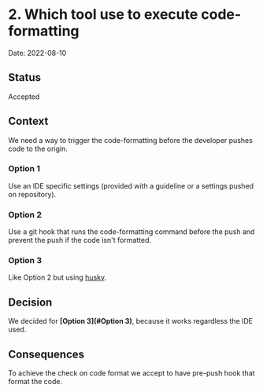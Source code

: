 # 2. Which tool use to execute code-formatting

Date: 2022-08-10

## Status

Accepted

## Context

We need a way to trigger the code-formatting before the developer pushes code to the origin.

### Option 1

Use an IDE specific settings (provided with a guideline or a settings pushed on repository).

### Option 2

Use a git hook that runs the code-formatting command before the push and prevent the push if the code isn't formatted.

### Option 3

Like Option 2 but using [husky](https://typicode.github.io/husky/#/).

## Decision

We decided for **[Option 3](#Option 3)**, because it works regardless the IDE used.

## Consequences

To achieve the check on code format we accept to have pre-push hook that format the code.
